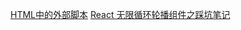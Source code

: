 [HTML中的外部脚本](https://github.com/jkvim/jkvim.github.io/issues/1)
[React 无限循环轮播组件之踩坑笔记](https://github.com/jkvim/jkvim.github.io/issues/2)

